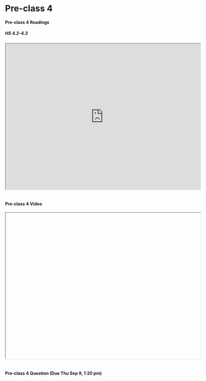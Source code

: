 # Pre-class 4

#### Pre-class 4 Readings

##### HS 4.2-4.3
<iframe src="https://drive.google.com/file/d/14rTcdvpiraR_udJZM7mg8BegYD_kgJEq/preview" width="640" height="480" allowfullscreen>
</iframe>

<br>
<br>

#### Pre-class 4 Video

<iframe src="" width="640" height="480" allowfullscreen>
</iframe>

<br>
<br>

#### Pre-class 4 Question (Due Thu Sep 9, 1:20 pm)

<br>



